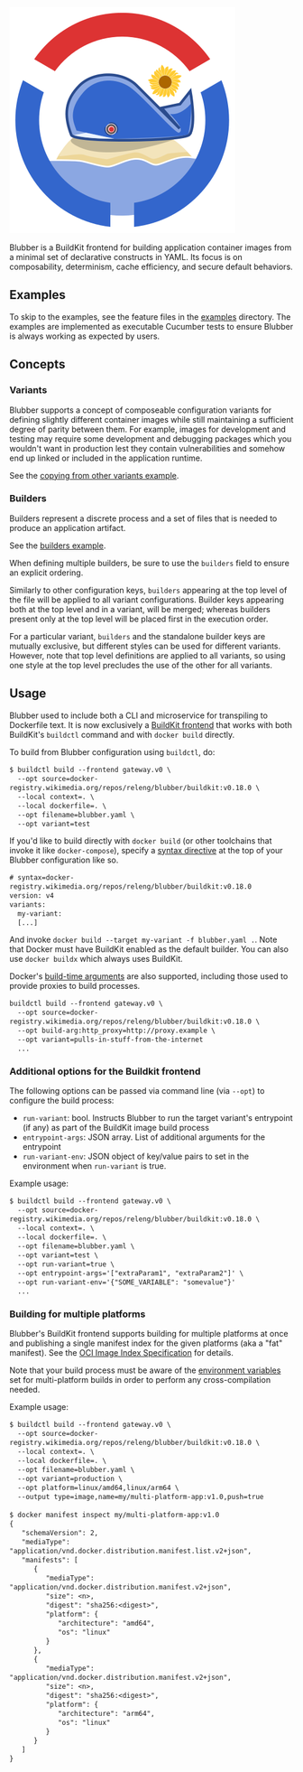 ![Blubber](docs/logo-400.png)

Blubber is a BuildKit frontend for building application container images from
a minimal set of declarative constructs in YAML. Its focus is on
composability, determinism, cache efficiency, and secure default behaviors.

## Examples

To skip to the examples, see the feature files in the [examples](./examples)
directory. The examples are implemented as executable Cucumber tests to ensure
Blubber is always working as expected by users.

## Concepts

### Variants

Blubber supports a concept of composeable configuration variants for defining
slightly different container images while still maintaining a sufficient
degree of parity between them. For example, images for development and testing
may require some development and debugging packages which you wouldn't want in
production lest they contain vulnerabilities and somehow end up linked or
included in the application runtime.

See the [copying from other variants example](./examples/05-copying-from-other-variants.feature).

### Builders

Builders represent a discrete process and a set of files that is needed to
produce an application artifact.

See the [builders example](./examples/04-builders.feature).

When defining multiple builders, be sure to use the `builders` field to ensure
an explicit ordering.

Similarly to other configuration keys, `builders` appearing at the top level
of the file will be applied to all variant configurations. Builder keys
appearing both at the top level and in a variant, will be merged; whereas
builders present only at the top level will be placed first in the execution
order.

For a particular variant, `builders` and the standalone builder keys are
mutually exclusive, but different styles can be used for different variants.
However, note that top level definitions are applied to all variants, so using
one style at the top level precludes the use of the other for all variants.

## Usage

Blubber used to include both a CLI and microservice for transpiling to
Dockerfile text. It is now exclusively a [BuildKit
frontend](https://github.com/moby/buildkit#exploring-dockerfiles) that works
with both BuildKit's `buildctl` command and with `docker build` directly.

To build from Blubber configuration using `buildctl`, do:

```console
$ buildctl build --frontend gateway.v0 \
  --opt source=docker-registry.wikimedia.org/repos/releng/blubber/buildkit:v0.18.0 \
  --local context=. \
  --local dockerfile=. \
  --opt filename=blubber.yaml \
  --opt variant=test
```

If you'd like to build directly with `docker build` (or other toolchains that
invoke it like `docker-compose`), specify a [syntax
directive](https://docs.docker.com/engine/reference/builder/#syntax) at the
top of your Blubber configuration like so.

    # syntax=docker-registry.wikimedia.org/repos/releng/blubber/buildkit:v0.18.0
    version: v4
    variants:
      my-variant:
      [...]

And invoke `docker build --target my-variant -f blubber.yaml .`. Note that
Docker must have BuildKit enabled as the default builder. You can also use
`docker buildx` which always uses BuildKit.

Docker's [build-time arguments][build_args] are also supported, including those
used to provide proxies to build processes.

```console
buildctl build --frontend gateway.v0 \
  --opt source=docker-registry.wikimedia.org/repos/releng/blubber/buildkit:v0.18.0 \
  --opt build-arg:http_proxy=http://proxy.example \
  --opt variant=pulls-in-stuff-from-the-internet
  ...
```

[build_args]: https://docs.docker.com/engine/reference/commandline/build/#set-build-time-variables---build-arg

### Additional options for the Buildkit frontend

The following options can be passed via command line (via `--opt`) to configure the build process:
 * `run-variant`: bool. Instructs Blubber to run the target variant's entrypoint (if any) as part
of the BuildKit image build process
 * `entrypoint-args`: JSON array. List of additional arguments for the entrypoint
 * `run-variant-env`: JSON object of key/value pairs to set in the environment when `run-variant` is true.

Example usage:

```console
$ buildctl build --frontend gateway.v0 \
  --opt source=docker-registry.wikimedia.org/repos/releng/blubber/buildkit:v0.18.0 \
  --local context=. \
  --local dockerfile=. \
  --opt filename=blubber.yaml \
  --opt variant=test \
  --opt run-variant=true \
  --opt entrypoint-args='["extraParam1", "extraParam2"]' \
  --opt run-variant-env='{"SOME_VARIABLE": "somevalue"}'
  ...
```

### Building for multiple platforms

Blubber's BuildKit frontend supports building for multiple platforms at once
and publishing a single manifest index for the given platforms (aka a "fat"
manifest). See the [OCI Image Index Specification][oci-image-index] for
details.

Note that your build process must be aware of the [environment
variables][multi-platform-env-vars] set for multi-platform builds in order to
perform any cross-compilation needed.

Example usage:

```console
$ buildctl build --frontend gateway.v0 \
  --opt source=docker-registry.wikimedia.org/repos/releng/blubber/buildkit:v0.18.0 \
  --local context=. \
  --local dockerfile=. \
  --opt filename=blubber.yaml \
  --opt variant=production \
  --opt platform=linux/amd64,linux/arm64 \
  --output type=image,name=my/multi-platform-app:v1.0,push=true

$ docker manifest inspect my/multi-platform-app:v1.0
{
   "schemaVersion": 2,
   "mediaType": "application/vnd.docker.distribution.manifest.list.v2+json",
   "manifests": [
      {
         "mediaType": "application/vnd.docker.distribution.manifest.v2+json",
         "size": <n>,
         "digest": "sha256:<digest>",
         "platform": {
            "architecture": "amd64",
            "os": "linux"
         }
      },
      {
         "mediaType": "application/vnd.docker.distribution.manifest.v2+json",
         "size": <n>,
         "digest": "sha256:<digest>",
         "platform": {
            "architecture": "arm64",
            "os": "linux"
         }
      }
   ]
}
```

[multi-platform-env-vars]: https://docs.docker.com/build/building/multi-platform/#building-multi-platform-images
[oci-image-index]: https://github.com/opencontainers/image-spec/blob/main/image-index.md
